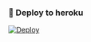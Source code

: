 ### 🚀 Deploy to heroku
[![Deploy](https://www.herokucdn.com/deploy/button.svg)](https://heroku.com/deploy?template=https://github.com/BTBRuslan/MentionTagger)
